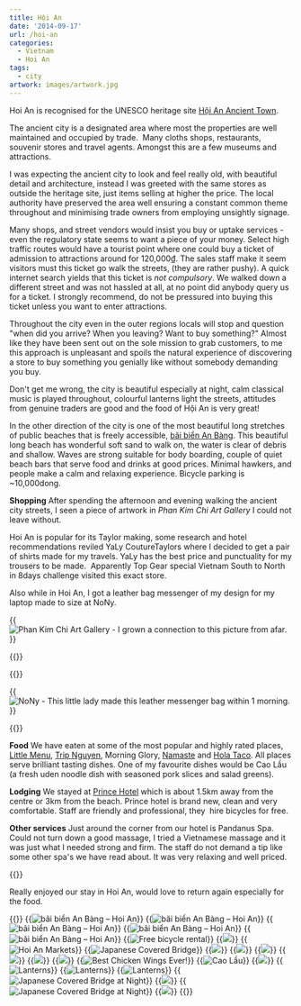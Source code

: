 ```yaml
---
title: Hội An
date: '2014-09-17'
url: /hoi-an
categories:
  - Vietnam
  - Hoi An
tags:
  - city
artwork: images/artwork.jpg
---
```


Hoi An is recognised for the UNESCO heritage site [Hội An Ancient Town](http://whc.unesco.org/en/list/948).

The ancient city is a designated area where most the properties are well maintained and occupied by trade.  Many cloths shops, restaurants, souvenir stores and travel agents. Amongst this are a few museums and attractions.

I was expecting the ancient city to look and feel really old, with beautiful detail and architecture, instead I was greeted with the same stores as outside the heritage site, just items selling at higher the price. The local authority have preserved the area well ensuring a constant common theme throughout and minimising trade owners from employing unsightly signage.

Many shops, and street vendors would insist you buy or uptake services - even the regulatory state seems to want a piece of your money. Select high traffic routes would have a tourist point where one could buy a ticket of admission to attractions around for 120,000₫. The sales staff make it seem visitors must this ticket go walk the streets, (they are rather pushy). A quick internet search yields that this ticket is _not compulsory_. We walked down a different street and was not hassled at all, at no point did anybody query us for a ticket. I strongly recommend, do not be pressured into buying this ticket unless you want to enter attractions.

Throughout the city even in the outer regions locals will stop and question "when did you arrive? When you leaving? Want to buy something?" Almost like they have been sent out on the sole mission to grab customers, to me this approach is unpleasant and spoils the natural experience of discovering a store to buy something you genially like without somebody demanding you buy.

Don't get me wrong, the city is beautiful especially at night, calm classical music is played throughout, colourful lanterns light the streets, attitudes from genuine traders are good and the food of Hội An is very great!

In the other direction of the city is one of the most beautiful long stretches of public beaches that is freely accessible, [bãi biển An Bàng](https://plus.google.com/106283217194441041461/about). This beautiful long beach has wonderful soft sand to walk on, the water is clear of debris and shallow. Waves are strong suitable for body boarding, couple of quiet beach bars that serve food and drinks at good prices. Minimal hawkers, and people make a calm and relaxing experience. Bicycle parking is ~10,000dong.

**Shopping** After spending the afternoon and evening walking the ancient city streets, I seen a piece of artwork in _Phan Kim Chi Art Gallery_ I could not leave without.

Hoi An is popular for its Taylor making, some research and hotel recommendations reviled YaLy CoutureTaylors where I decided to get a pair of shirts made for my travels. YaLy has the best price and punctuality for my trousers to be made.  Apparently Top Gear special Vietnam South to North in 8days challenge visited this exact store.

Also while in Hoi An, I got a leather bag messenger of my design for my laptop made to size at NoNy.

{{<img src="images/IMG_20140916_202350-708x1024.jpg" title="Phan Kim Chi Art Gallery - I grown a connection to this picture from afar.">}}

{{<place ChIJLdhb6X4OQjERawAxOTAdqRw>}}

{{<place ChIJo85O5ugNQjERuuBb1zbzo0s>}}

{{<img src="images/IMG_20140919_193800-583x1024.jpg" title="NoNy - This little lady made this leather messenger bag within 1 morning.">}}

{{<place ChIJVcB4bH8OQjERMR0XMf5yWiI>}}

**Food** We have eaten at some of the most popular and highly rated places, [Little Menu](http://gonetraveling.me/2014/09/the-little-menu-resturant/ "The Little Menu Resturant"), [Trip Nguyen](http://gonetraveling.me/2014/09/trip-nguyen-restaurant-cafe/ "Trip Nguyen Restaurant Cafe"), Morning Glory, [Namaste](http://gonetraveling.me/2014/09/namaste-omars-indian-restaurant/ "Namaste – Omar’s Indian Restaurant") and [Hola Taco](http://gonetraveling.me/2014/09/hola-taco/ "Hola Taco"). All places serve brilliant tasting dishes. One of my favourite dishes would be Cao Lầu (a fresh uden noodle dish with seasoned pork slices and salad greens).

**Lodging** We stayed at [Prince Hotel](http://gonetraveling.me/2014/09/prince-hotel/ "Prince Hotel") which is about 1.5km away from the centre or 3km from the beach. Prince hotel is brand new, clean and very comfortable. Staff are friendly and professional, they  hire bicycles for free.

**Other services** Just around the corner from our hotel is Pandanus Spa. Could not turn down a good massage, I tried a Vietnamese massage and it was just what I needed strong and firm. The staff do not demand a tip like some other spa's we have read about. It was very relaxing and well priced.

{{<place ChIJCWVAWnYOQjERxxJM_o_j_R0>}}

Really enjoyed our stay in Hoi An, would love to return again especially for the food. 

{{<gallery>}}
  {{<img src="images/DSC01189.jpg" title="bãi biển An Bàng &#8211; Hoi An">}}
  {{<img src="images/IMG_5043.jpg" title="bãi biển An Bàng &#8211; Hoi An">}}
  {{<img src="images/DSC01215.jpg" title="bãi biển An Bàng &#8211; Hoi An">}}
  {{<img src="images/DSC01208.jpg" title="bãi biển An Bàng &#8211; Hoi An">}}
  {{<img src="images/PANO_20140918_141840.jpg" title="bãi biển An Bàng &#8211; Hoi An">}}
  {{<img src="images/DSC01188.jpg" title="Free bicycle rental">}}
  {{<img src="images/DSC01151.jpg">}}
  {{<img src="images/DSC01128.jpg" title="Hoi An Markets">}}
  {{<img src="images/DSC01122.jpg" title="Japanese Covered Bridge">}}
  {{<img src="images/DSC01118.jpg">}}
  {{<img src="images/DSC01116.jpg">}}
  {{<img src="images/DSC01110.jpg">}}
  {{<img src="images/DSC01104.jpg">}}
  {{<img src="images/IMG_4941.jpg">}}
  {{<img src="images/IMG_20140916_164229.jpg">}}
  {{<img src="images/Picture.jpeg" title="Best Chicken Wings Ever!">}}
  {{<img src="images/IMG_20140916_141904.jpg" title="Cao Lầu">}}
  {{<img src="images/IMG_20140917_180338.jpg">}}
  {{<img src="images/DSC01173.jpg" title="Lanterns">}}
  {{<img src="images/DSC011621.jpg" title="Lanterns">}}
  {{<img src="images/DSC01160.jpg" title="Lanterns">}}
  {{<img src="images/IMG_5001.jpg" title="Japanese Covered Bridge at Night">}}
  {{<img src="images/IMG_5006.jpg">}}
  {{<img src="images/IMG_5003.jpg" title="Japanese Covered Bridge at Night">}}
  {{<img src="images/IMG_4991.jpg">}}
{{</gallery>}}
